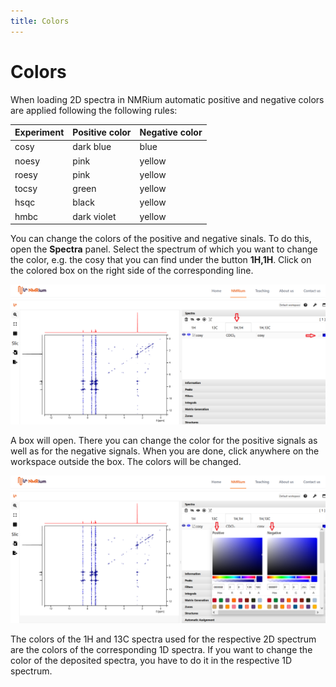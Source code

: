 ```yaml
---
title: Colors
---
```


# Colors

When loading 2D spectra in NMRium automatic positive and negative colors are applied following the following rules:

| Experiment | Positive color | Negative color |
| ---------- | -------------- | -------------- |
| cosy       | dark blue      | blue           |
| noesy      | pink           | yellow         |
| roesy      | pink           | yellow         |
| tocsy      | green          | yellow         |
| hsqc       | black          | yellow         |
| hmbc       | dark violet    | yellow         |


You can change the colors of the positive and negative sinals. To do this, open the **Spectra** panel. Select the spectrum of which you want to change the color, e.g. the cosy that you can find under the button **1H,1H**. Click on the colored box on the right side of the corresponding line. 



![2D_Colour1](2D_Colour1.svg)



A box will open. There you can change the color for the positive signals as well as for the negative signals. When you are done, click anywhere on the workspace outside the box. The colors will be changed. 



![2D_Colour2](2D_Colour2.svg)


The colors of the 1H and 13C spectra used for the respective 2D spectrum are the colors of the corresponding 1D spectra. If you want to change the color of the deposited spectra, you have to do it in the respective 1D spectrum.  
